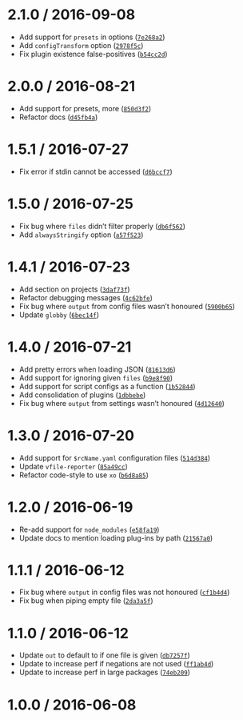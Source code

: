 <!--remark setext-->

<!--lint disable no-multiple-toplevel-headings heading-style-->

2.1.0 / 2016-09-08
==================

*   Add support for `presets` in options ([`7e268a2`](https://github.com/wooorm/unified-engine/commit/7e268a2))
*   Add `configTransform` option ([`2978f5c`](https://github.com/wooorm/unified-engine/commit/2978f5c))
*   Fix plugin existence false-positives ([`b54cc2d`](https://github.com/wooorm/unified-engine/commit/b54cc2d))

2.0.0 / 2016-08-21
==================

*   Add support for presets, more ([`850d3f2`](https://github.com/wooorm/unified-engine/commit/850d3f2))
*   Refactor docs ([`d45fb4a`](https://github.com/wooorm/unified-engine/commit/d45fb4a))

1.5.1 / 2016-07-27
==================

*   Fix error if stdin cannot be accessed ([`d6bccf7`](https://github.com/wooorm/unified-engine/commit/d6bccf7))

1.5.0 / 2016-07-25
==================

*   Fix bug where `files` didn’t filter properly ([`db6f562`](https://github.com/wooorm/unified-engine/commit/db6f562))
*   Add `alwaysStringify` option ([`a57f523`](https://github.com/wooorm/unified-engine/commit/a57f523))

1.4.1 / 2016-07-23
==================

*   Add section on projects ([`3daf73f`](https://github.com/wooorm/unified-engine/commit/3daf73f))
*   Refactor debugging messages ([`4c62bfe`](https://github.com/wooorm/unified-engine/commit/4c62bfe))
*   Fix bug where `output` from config files wasn’t honoured ([`5900b65`](https://github.com/wooorm/unified-engine/commit/5900b65))
*   Update `globby` ([`6bec14f`](https://github.com/wooorm/unified-engine/commit/6bec14f))

1.4.0 / 2016-07-21
==================

*   Add pretty errors when loading JSON ([`81613d6`](https://github.com/wooorm/unified-engine/commit/81613d6))
*   Add support for ignoring given `files` ([`b9e8f90`](https://github.com/wooorm/unified-engine/commit/b9e8f90))
*   Add support for script configs as a function ([`1b52844`](https://github.com/wooorm/unified-engine/commit/1b52844))
*   Add consolidation of plugins ([`1dbbebe`](https://github.com/wooorm/unified-engine/commit/1dbbebe))
*   Fix bug where `output` from settings wasn’t honoured ([`4d12640`](https://github.com/wooorm/unified-engine/commit/4d12640))

1.3.0 / 2016-07-20
==================

*   Add support for `$rcName.yaml` configuration files ([`514d384`](https://github.com/wooorm/unified-engine/commit/514d384))
*   Update `vfile-reporter` ([`85a49cc`](https://github.com/wooorm/unified-engine/commit/85a49cc))
*   Refactor code-style to use `xo` ([`b6d8a85`](https://github.com/wooorm/unified-engine/commit/b6d8a85))

1.2.0 / 2016-06-19
==================

*   Re-add support for `node_modules` ([`e58fa19`](https://github.com/wooorm/unified-engine/commit/e58fa19))
*   Update docs to mention loading plug-ins by path ([`21567a0`](https://github.com/wooorm/unified-engine/commit/21567a0))

1.1.1 / 2016-06-12
==================

*   Fix bug where `output` in config files was not honoured ([`cf1b4d4`](https://github.com/wooorm/unified-engine/commit/cf1b4d4))
*   Fix bug when piping empty file ([`2da3a5f`](https://github.com/wooorm/unified-engine/commit/2da3a5f))

1.1.0 / 2016-06-12
==================

*   Update `out` to default to if one file is given ([`db7257f`](https://github.com/wooorm/unified-engine/commit/db7257f))
*   Update to increase perf if negations are not used ([`ff1ab4d`](https://github.com/wooorm/unified-engine/commit/ff1ab4d))
*   Update to increase perf in large packages ([`74eb209`](https://github.com/wooorm/unified-engine/commit/74eb209))

1.0.0 / 2016-06-08
==================
